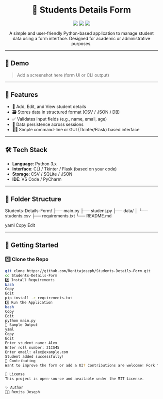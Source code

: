 <h1 align="center">📝 Students Details Form</h1>

<p align="center">
  <img src="https://img.shields.io/github/languages/top/Renitajoseph/Students-Details-Form?style=flat-square"/>
  <img src="https://img.shields.io/github/last-commit/Renitajoseph/Students-Details-Form?style=flat-square"/>
  <img src="https://img.shields.io/badge/PRs-welcome-brightgreen.svg?style=flat-square"/>
</p>

<p align="center">
  A simple and user-friendly Python-based application to manage student data using a form interface. Designed for academic or administrative purposes.
</p>

---

## 📸 Demo

> Add a screenshot here (form UI or CLI output)

---

## 🚀 Features

- 🧾 Add, Edit, and View student details
- 🗃️ Stores data in structured format (CSV / JSON / DB)
- ✅ Validates input fields (e.g., name, email, age)
- 💾 Data persistence across sessions
- 🧑‍💻 Simple command-line or GUI (Tkinter/Flask) based interface

---

## 🛠️ Tech Stack

- **Language**: Python 3.x  
- **Interface**: CLI / Tkinter / Flask (based on your code)
- **Storage**: CSV / SQLite / JSON  
- **IDE**: VS Code / PyCharm

---

## 📂 Folder Structure

Students-Details-Form/
├── main.py
├── student.py
├── data/
│ └── students.csv
├── requirements.txt
└── README.md

yaml
Copy
Edit

---

## 🧪 Getting Started

### 1️⃣ Clone the Repo

```bash
git clone https://github.com/Renitajoseph/Students-Details-Form.git
cd Students-Details-Form
2️⃣ Install Requirements
bash
Copy
Edit
pip install -r requirements.txt
3️⃣ Run the Application
bash
Copy
Edit
python main.py
🧾 Sample Output
yaml
Copy
Edit
Enter student name: Alex
Enter roll number: 21CS45
Enter email: alex@example.com
Student added successfully!
🤝 Contributing
Want to improve the form or add a UI? Contributions are welcome! Fork the repo, make changes, and submit a pull request.

📄 License
This project is open-source and available under the MIT License.

✨ Author
👩‍💻 Renita Joseph
